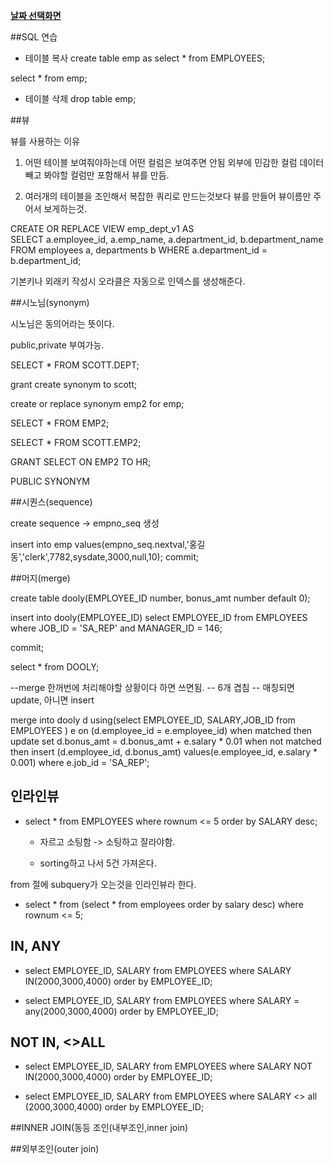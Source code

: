 ﻿**[날짜 선택화면](../README.md)**

##SQL 연습

- 테이블 복사
create table emp as select * from EMPLOYEES;

select * from emp;

- 테이블 삭제
drop table emp;


##뷰

뷰를 사용하는 이유

1. 어떤 테이블 보여줘야하는데 어떤 컬럼은 보여주면 안됨
외부에 민감한 컬럼 데이터빼고 봐야할 컬럼만 포함해서 뷰를 만듬.

2. 여러개의 테이블을 조인해서 복잡한 쿼리로 만드는것보다 뷰를 만들어 뷰이름만 주어서 보게하는것.

CREATE OR REPLACE VIEW emp_dept_v1 AS  
SELECT a.employee_id, a.emp_name, a.department_id, 
       b.department_name  
  FROM employees a, 
       departments b
 WHERE a.department_id = b.department_id; 

기본키나 외래키 작성시 오라클은 자동으로 인덱스를 생성해준다.

##시노님(synonym)

시노님은 동의어라는 뜻이다.

public,private 부여가능.

SELECT * FROM SCOTT.DEPT;


grant create synonym to scott;

create or replace synonym emp2 for emp;

SELECT * FROM EMP2;

SELECT * FROM SCOTT.EMP2;

GRANT SELECT ON EMP2 TO HR;

PUBLIC SYNONYM

##시퀀스(sequence)

create sequence -> empno_seq 생성

insert into emp values(empno_seq.nextval,'홍길동','clerk',7782,sysdate,3000,null,10);
commit;

##머지(merge)

create table dooly(EMPLOYEE_ID number, bonus_amt number default 0);

insert into dooly(EMPLOYEE_ID) select EMPLOYEE_ID from EMPLOYEES where JOB_ID = 'SA_REP' and MANAGER_ID = 146;

commit;

select * from DOOLY;

--merge 한꺼번에 처리해야할 상황이다 하면 쓰면됨.
-- 6개 겹침 
-- 매칭되면 update, 아니면 insert

merge into dooly d 
      using(select EMPLOYEE_ID, SALARY,JOB_ID from EMPLOYEES ) e
      on (d.employee_id = e.employee_id)
    when matched then
      update set d.bonus_amt = d.bonus_amt + e.salary * 0.01
    when not matched then
      insert (d.employee_id, d.bonus_amt) values(e.employee_id, e.salary * 0.001) where e.job_id = 'SA_REP';


## 인라인뷰

- select * from EMPLOYEES where rownum <= 5 order by SALARY desc;

  - 자르고 소팅함 -> 소팅하고 잘라야함.

  - sorting하고 나서 5건 가져온다.

from 절에 subquery가 오는것을 인라인뷰라 한다.

- select * from (select * from employees order by salary desc) where rownum <= 5;

## IN, ANY

- select EMPLOYEE_ID, SALARY from EMPLOYEES where SALARY IN(2000,3000,4000) order by EMPLOYEE_ID;

- select EMPLOYEE_ID, SALARY from EMPLOYEES where SALARY = any(2000,3000,4000) order by EMPLOYEE_ID;

## NOT IN, <>ALL

- select EMPLOYEE_ID, SALARY from EMPLOYEES where SALARY NOT IN(2000,3000,4000) order by EMPLOYEE_ID;

- select EMPLOYEE_ID, SALARY from EMPLOYEES where SALARY <> all (2000,3000,4000) order by EMPLOYEE_ID;


##INNER JOIN(동등 조인(내부조인,inner join)


 
##외부조인(outer join)
